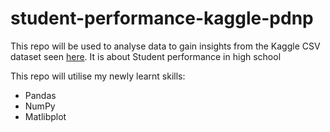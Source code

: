 # student-performance-kaggle-pdnp

This repo will be used to analyse data to gain insights from the Kaggle CSV dataset seen [here](https://www.kaggle.com/datasets/rabieelkharoua/students-performance-dataset/data).
It is about Student performance in high school

This repo will utilise my newly learnt skills:

* Pandas 
* NumPy
* Matlibplot 
